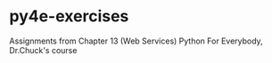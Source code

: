 # py4e-exercises

Assignments from Chapter 13 (Web Services) Python For Everybody, Dr.Chuck's course
